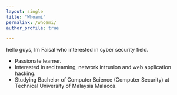 ```yaml
---
layout: single
title: "Whoami"
permalink: /whoami/
author_profile: true

---
```


hello guys, Im Faisal who interested in cyber security field.  

- Passionate learner.
- Interested in red teaming, network intrusion and web application hacking.
- Studying Bachelor of Computer Science (Computer Security) at Technical University of Malaysia Malacca.
